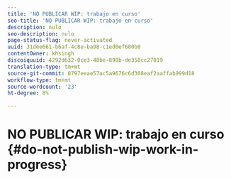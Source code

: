 ```yaml
---
title: 'NO PUBLICAR WIP: trabajo en curso'
seo-title: 'NO PUBLICAR WIP: trabajo en curso'
description: nulo
seo-description: nulo
page-status-flag: never-activated
uuid: 31dee661-b6af-4c8e-ba98-c1ed0ef680b0
contentOwner: khsingh
discoiquuid: 4292d632-0ce3-48be-898b-de358cc27019
translation-type: tm+mt
source-git-commit: 0797eeae57ac5a9676c6d308eaf2aaffab999d18
workflow-type: tm+mt
source-wordcount: '23'
ht-degree: 8%

---
```



# NO PUBLICAR WIP: trabajo en curso {#do-not-publish-wip-work-in-progress}


